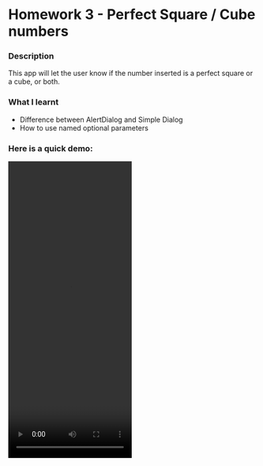 # Homework 3 - Perfect Square / Cube numbers

### Description

This app will let the user know if the number inserted is a perfect square or a cube, or both.

### What I learnt
* Difference between AlertDialog and Simple Dialog
* How to use named optional parameters

### Here is a quick demo:
<video width="250" height="600" controls>
  <source src="Recording.mp4" type="movie/mp4">
Your browser does not support the video tag.
</video>

